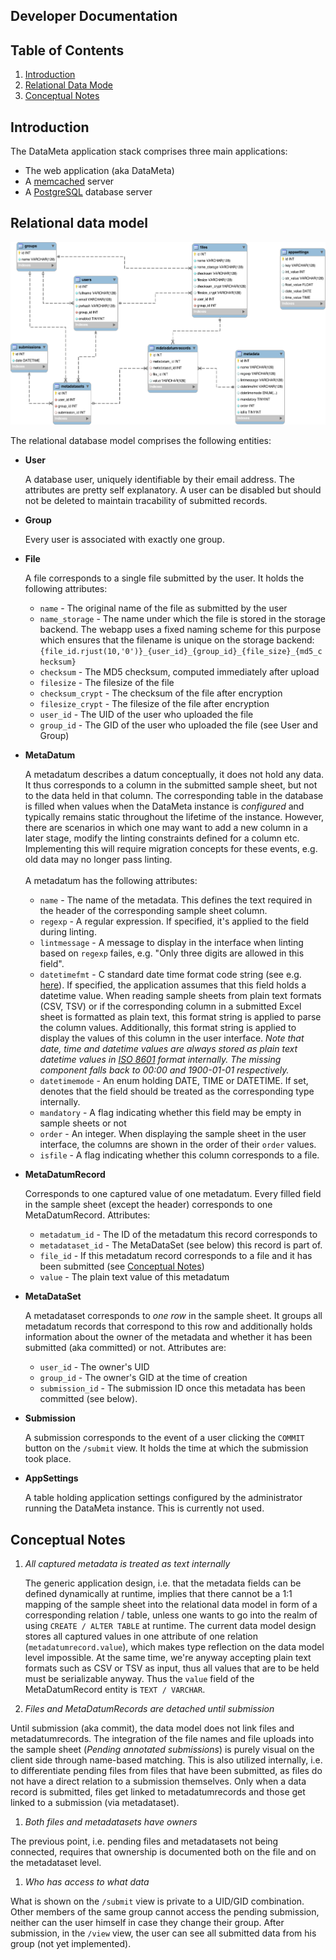 ## Developer Documentation

## Table of Contents

1. [Introduction](#introduction)
1. [Relational Data Mode](#relational-data-model)
1. [Conceptual Notes](#conceptual-notes)

## Introduction

The DataMeta application stack comprises three main applications:

* The web application (aka DataMeta)
* A [memcached](https://memcached.org/) server
* A [PostgreSQL](https://www.postgresql.org/) database server

## Relational data model

![erdiag](./img/datameta.erm.svg)

The relational database model comprises the following entities:

* **User**

  A database user, uniquely identifiable by their email address. The attributes are pretty self explanatory. A user can be disabled but should not be deleted to maintain tracability of submitted records.
* **Group**

  Every user is associated with exactly one group.
* **File**

  A file corresponds to a single file submitted by the user. It holds the following attributes:
  * `name` - The original name of the file as submitted by the user
  * `name_storage` - The name under which the file is stored in the storage backend. The webapp uses a fixed naming scheme for this purpose which ensures that the filename is unique on the storage backend:
    `{file_id.rjust(10,'0')}_{user_id}_{group_id}_{file_size}_{md5_checksum}`
  * `checksum` - The MD5 checksum, computed immediately after upload
  * `filesize` - The filesize of the file
  * `checksum_crypt` - The checksum of the file after encryption
  * `filesize_crypt` - The filesize of the file after encryption
  * `user_id` - The UID of the user who uploaded the file
  * `group_id` - The GID of the user who uploaded the file (see User and Group)
* **MetaDatum**

  A metadatum describes a datum conceptually, it does not hold any data. It thus corresponds to a column in the submitted sample sheet, but not to the data held in that column. The corresponding table in the database is filled when values when the DataMeta instance is *configured* and typically remains static throughout the lifetime of the instance. However, there are scenarios in which one may want to add a new column in a later stage, modify the linting constraints defined for a column etc. Implementing this will require migration concepts for these events, e.g. old data may no longer pass linting.<br><br>A metadatum has the following attributes:
   * `name` - The name of the metadata. This defines the text required in the header of the corresponding sample sheet column.
   * `regexp` - A regular expression. If specified, it's applied to the field during linting.
   * `lintmessage` - A message to display in the interface when linting based on `regexp` failes, e.g. "Only three digits are allowed in this field".
   * `datetimefmt` - C standard date time format code string (see e.g. [here](https://docs.python.org/3/library/datetime.html#strftime-strptime-behavior)). If specified, the application assumes that this field holds a datetime value. When reading sample sheets from plain text formats (CSV, TSV) or if the corresponding column in a submitted Excel sheet is formatted as plain text, this format string is applied to parse the column values. Additionally, this format string is applied to display the values of this column in the user interface. *Note that date, time and datetime values are always stored as plain text datetime values in [ISO 8601](https://en.wikipedia.org/wiki/ISO_8601) format internally. The missing component falls back to 00:00 and 1900-01-01 respectively.* 
   * `datetimemode` - An enum holding DATE, TIME or DATETIME. If set, denotes that the field should be treated as the corresponding type internally.
   * `mandatory` -  A flag indicating whether this field may be empty in sample sheets or not
   * `order` - An integer. When displaying the sample sheet in the user interface, the columns are shown in the order of their `order` values.
   * `isfile` - A flag indicating whether this column corresponds to a file.
* **MetaDatumRecord**

  Corresponds to one captured value of one metadatum. Every filled field in the sample sheet (except the header) corresponds to one MetaDatumRecord. Attributes:
    * `metadatum_id` - The ID of the metadatum this record corresponds to
    * `metadataset_id` - The MetaDataSet (see below) this record is part of.
    * `file_id` - If this metadatum record corresponds to a file and it has been submitted (see [Conceptual Notes](#conceptual-notes))
    * `value` - The plain text value of this metadatum
* **MetaDataSet**

  A metadataset corresponds to *one row* in the sample sheet. It groups all metadatum records that correspond to this row and additionally holds information about the owner of the metadata and whether it has been submitted (aka committed) or not. Attributes are:
  * `user_id` - The owner's UID
  * `group_id` - The owner's GID at the time of creation
  * `submission_id` - The submission ID once this metadata has been committed (see below).
* **Submission**

  A submission corresponds to the event of a user clicking the `COMMIT` button on the `/submit` view. It holds the time at which the submission took place.
* **AppSettings**

  A table holding application settings configured by the administrator running the DataMeta instance. This is currently not used.


## Conceptual Notes

1. *All captured metadata is treated as text internally*

   The generic application design, i.e. that the metadata fields can be defined dynamically at runtime, implies that there cannot be a 1:1 mapping of the sample sheet into the relational data model in form of a corresponding relation / table, unless one wants to go into the realm of using `CREATE / ALTER TABLE` at runtime. The current data model design stores all captured values in one attribute of one relation (`metadatumrecord.value`), which makes type reflection on the data model level impossible. At the same time, we're anyway accepting plain text formats such as CSV or TSV as input, thus all values that are to be held must be serializable anyway. Thus the `value` field of the MetaDatumRecord entity is `TEXT / VARCHAR`.

1. *Files and MetaDatumRecords are detached until submission*

Until submission (aka commit), the data model does not link files and metadatumrecords. The integration of the file names and file uploads into the sample sheet (*Pending annotated submissions*) is purely visual on the client side through name-based matching. This is also utilized internally, i.e. to differentiate pending files from files that have been submitted, as files do not have a direct relation to a submission themselves. Only when a data record is submitted, files get linked to metadatumrecords and those get linked to a submission (via metadataset).

1. *Both files and metadatasets have owners*

The previous point, i.e. pending files and metadatasets not being connected, requires that ownership is documented both on the file and on the metadataset level.

1. *Who has access to what data*

What is shown on the `/submit` view is private to a UID/GID combination. Other members of the same group cannot access the pending submission, neither can the user himself in case they change their group. After submission, in the `/view` view, the user can see all submitted data from his group (not yet implemented).
